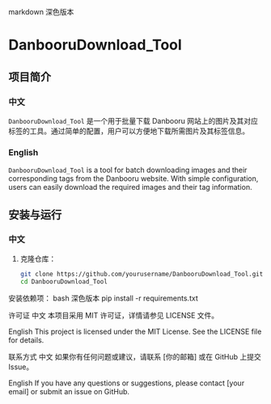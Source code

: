 markdown
深色版本
# DanbooruDownload_Tool

## 项目简介

### 中文
`DanbooruDownload_Tool` 是一个用于批量下载 Danbooru 网站上的图片及其对应标签的工具。通过简单的配置，用户可以方便地下载所需图片及其标签信息。

### English
`DanbooruDownload_Tool` is a tool for batch downloading images and their corresponding tags from the Danbooru website. With simple configuration, users can easily download the required images and their tag information.

## 安装与运行

### 中文
1. 克隆仓库：
   ```bash
   git clone https://github.com/yourusername/DanbooruDownload_Tool.git
   cd DanbooruDownload_Tool
安装依赖项：
bash
深色版本
pip install -r requirements.txt

许可证
中文
本项目采用 MIT 许可证，详情请参见 LICENSE 文件。

English
This project is licensed under the MIT License. See the LICENSE file for details.

联系方式
中文
如果你有任何问题或建议，请联系 [你的邮箱] 或在 GitHub 上提交 Issue。

English
If you have any questions or suggestions, please contact [your email] or submit an issue on GitHub.
